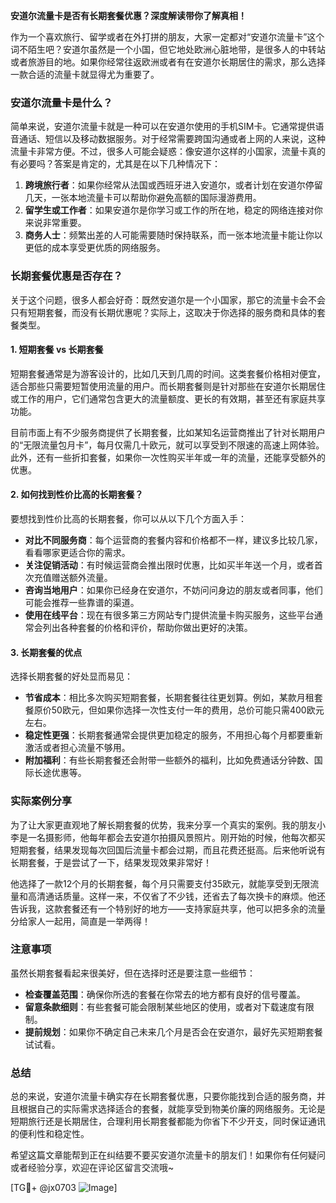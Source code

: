 **安道尔流量卡是否有长期套餐优惠？深度解读带你了解真相！**

作为一个喜欢旅行、留学或者在外打拼的朋友，大家一定都对“安道尔流量卡”这个词不陌生吧？安道尔虽然是一个小国，但它地处欧洲心脏地带，是很多人的中转站或者旅游目的地。如果你经常往返欧洲或者有在安道尔长期居住的需求，那么选择一款合适的流量卡就显得尤为重要了。

### 安道尔流量卡是什么？
简单来说，安道尔流量卡就是一种可以在安道尔使用的手机SIM卡。它通常提供语音通话、短信以及移动数据服务。对于经常需要跨国沟通或者上网的人来说，这种流量卡非常方便。不过，很多人可能会疑惑：像安道尔这样的小国家，流量卡真的有必要吗？答案是肯定的，尤其是在以下几种情况下：

1. **跨境旅行者**：如果你经常从法国或西班牙进入安道尔，或者计划在安道尔停留几天，一张本地流量卡可以帮助你避免高额的国际漫游费用。
2. **留学生或工作者**：如果安道尔是你学习或工作的所在地，稳定的网络连接对你来说非常重要。
3. **商务人士**：频繁出差的人可能需要随时保持联系，而一张本地流量卡能让你以更低的成本享受更优质的网络服务。

### 长期套餐优惠是否存在？
关于这个问题，很多人都会好奇：既然安道尔是一个小国家，那它的流量卡会不会只有短期套餐，而没有长期优惠呢？实际上，这取决于你选择的服务商和具体的套餐类型。

#### 1. 短期套餐 vs 长期套餐
短期套餐通常是为游客设计的，比如几天到几周的时间。这类套餐价格相对便宜，适合那些只需要短暂使用流量的用户。而长期套餐则是针对那些在安道尔长期居住或工作的用户，它们通常包含更大的流量额度、更长的有效期，甚至还有家庭共享功能。

目前市面上有不少服务商提供了长期套餐，比如某知名运营商推出了针对长期用户的“无限流量包月卡”，每月仅需几十欧元，就可以享受到不限速的高速上网体验。此外，还有一些折扣套餐，如果你一次性购买半年或一年的流量，还能享受额外的优惠。

#### 2. 如何找到性价比高的长期套餐？
要想找到性价比高的长期套餐，你可以从以下几个方面入手：

- **对比不同服务商**：每个运营商的套餐内容和价格都不一样，建议多比较几家，看看哪家更适合你的需求。
- **关注促销活动**：有时候运营商会推出限时优惠，比如买半年送一个月，或者首次充值赠送额外流量。
- **咨询当地用户**：如果你已经身在安道尔，不妨问问身边的朋友或者同事，他们可能会推荐一些靠谱的渠道。
- **使用在线平台**：现在有很多第三方网站专门提供流量卡购买服务，这些平台通常会列出各种套餐的价格和评价，帮助你做出更好的决策。

#### 3. 长期套餐的优点
选择长期套餐的好处显而易见：

- **节省成本**：相比多次购买短期套餐，长期套餐往往更划算。例如，某款月租套餐原价50欧元，但如果你选择一次性支付一年的费用，总价可能只需400欧元左右。
- **稳定性更强**：长期套餐通常会提供更加稳定的服务，不用担心每个月都要重新激活或者担心流量不够用。
- **附加福利**：有些长期套餐还会附带一些额外的福利，比如免费通话分钟数、国际长途优惠等。

### 实际案例分享
为了让大家更直观地了解长期套餐的优势，我来分享一个真实的案例。我的朋友小李是一名摄影师，他每年都会去安道尔拍摄风景照片。刚开始的时候，他每次都买短期套餐，结果发现每次回国后流量卡都会过期，而且花费还挺高。后来他听说有长期套餐，于是尝试了一下，结果发现效果非常好！

他选择了一款12个月的长期套餐，每个月只需要支付35欧元，就能享受到无限流量和高清通话质量。这样一来，不仅省了不少钱，还省去了每次换卡的麻烦。他还告诉我，这款套餐还有一个特别好的地方——支持家庭共享，他可以把多余的流量分给家人一起用，简直是一举两得！

### 注意事项
虽然长期套餐看起来很美好，但在选择时还是要注意一些细节：

- **检查覆盖范围**：确保你所选的套餐在你常去的地方都有良好的信号覆盖。
- **留意条款细则**：有些套餐可能会限制某些地区的使用，或者对下载速度有限制。
- **提前规划**：如果你不确定自己未来几个月是否会在安道尔，最好先买短期套餐试试看。

### 总结
总的来说，安道尔流量卡确实存在长期套餐优惠，只要你能找到合适的服务商，并且根据自己的实际需求选择适合的套餐，就能享受到物美价廉的网络服务。无论是短期旅行还是长期居住，合理利用长期套餐都能为你省下不少开支，同时保证通讯的便利性和稳定性。

希望这篇文章能帮到正在纠结要不要买安道尔流量卡的朋友们！如果你有任何疑问或者经验分享，欢迎在评论区留言交流哦~

[TG💪+ @jx0703 ![Image](https://github.com/user-attachments/assets/dbca1d08-cadb-493c-b0ec-ad6f7a83f270)]